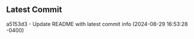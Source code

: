 
## Latest Commit
a5153d3 - Update README with latest commit info (2024-08-29 16:53:28 -0400) <Yunxi-Zhou>
